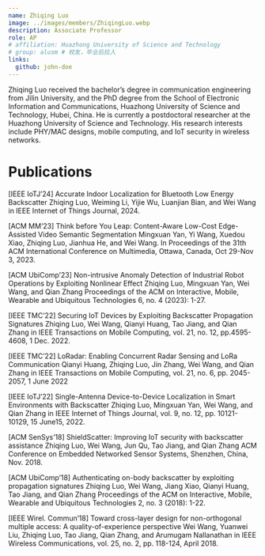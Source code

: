 ```yaml
---
name: Zhiqing Luo
image: ../images/members/ZhiqingLuo.webp
description: Associate Professor
role: AP
# affiliation: Huazhong University of Science and Technology
# group: alusm # 校友，毕业后拉入
links:
  github: john-doe
---
```


Zhiqing Luo received the bachelor’s degree in communication engineering from Jilin University, and the PhD degree from the School of Electronic Information and Communications, Huazhong University of Science and Technology, Hubei, China. He is currently a postdoctoral researcher at the Huazhong University of Science and Technology. His research interests include PHY/MAC designs, mobile computing, and IoT security in wireless networks.

Publications
===
[IEEE IoTJ’24] Accurate Indoor Localization for Bluetooth Low Energy Backscatter
Zhiqing Luo, Weiming Li, Yijie Wu, Luanjian Bian, and Wei Wang
in IEEE Internet of Things Journal, 2024.  

[ACM MM’23] Think before You Leap: Content-Aware Low-Cost Edge-Assisted Video Semantic Segmentation
Mingxuan Yan, Yi Wang, Xuedou Xiao, Zhiqing Luo, Jianhua He, and Wei Wang.
In Proceedings of the 31th ACM International Conference on Multimedia, Ottawa, Canada, Oct 29-Nov 3, 2023. 

[ACM UbiComp’23] Non-intrusive Anomaly Detection of Industrial Robot Operations by Exploiting Nonlinear Effect
Zhiqing Luo, Mingxuan Yan, Wei Wang, and Qian Zhang
Proceedings of the ACM on Interactive, Mobile, Wearable and Ubiquitous Technologies 6, no. 4 (2023): 1-27.

[IEEE TMC’22] Securing IoT Devices by Exploiting Backscatter Propagation Signatures
Zhiqing Luo, Wei Wang, Qianyi Huang, Tao Jiang, and Qian Zhang
in IEEE Transactions on Mobile Computing, vol. 21, no. 12, pp.4595-4608, 1 Dec. 2022.

[IEEE TMC’22] LoRadar: Enabling Concurrent Radar Sensing and LoRa Communication
Qianyi Huang, Zhiqing Luo, Jin Zhang, Wei Wang, and Qian Zhang
in IEEE Transactions on Mobile Computing, vol. 21, no. 6, pp. 2045-2057, 1 June 2022

[IEEE IoTJ’22] Single-Antenna Device-to-Device Localization in Smart Environments with Backscatter
Zhiqing Luo, Mingxuan Yan, Wei Wang, and Qian Zhang
in IEEE Internet of Things Journal, vol. 9, no. 12, pp. 10121-10129, 15 June15, 2022. 

[ACM SenSys’18] ShieldScatter: Improving IoT security with backscatter assistance
Zhiqing Luo, Wei Wang, Jun Qu, Tao Jiang, and Qian Zhang
ACM Conference on Embedded Networked Sensor Systems, Shenzhen, China, Nov. 2018.

[ACM UbiComp’18] Authenticating on-body backscatter by exploiting propagation signatures
Zhiqing Luo, Wei Wang, Jiang Xiao, Qianyi Huang, Tao Jiang, and Qian Zhang
Proceedings of the ACM on Interactive, Mobile, Wearable and Ubiquitous Technologies 2, no. 3 (2018): 1-22.

[IEEE Wirel. Commun’18] Toward cross-layer design for non-orthogonal multiple access: A quality-of-experience perspective
Wei Wang, Yuanwei Liu, Zhiqing Luo, Tao Jiang, Qian Zhang, and Arumugam Nallanathan
in IEEE Wireless Communications, vol. 25, no. 2, pp. 118-124, April 2018. 

